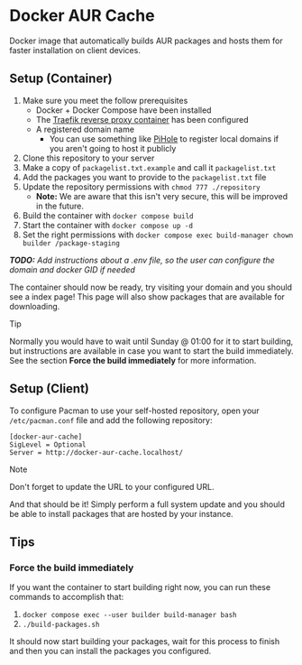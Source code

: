 # Docker AUR Cache
Docker image that automatically builds AUR packages and hosts them for faster installation on client devices.

## Setup (Container)
1. Make sure you meet the follow prerequisites
    - Docker + Docker Compose have been installed
    - The [Traefik reverse proxy container](https://github.com/CrazyVito11/traefik-reverse-proxy) has been configured
    - A registered domain name
        - You can use something like [PiHole](https://github.com/pi-hole/pi-hole) to register local domains if you aren't going to host it publicly
2. Clone this repository to your server
3. Make a copy of `packagelist.txt.example` and call it `packagelist.txt`
4. Add the packages you want to provide to the `packagelist.txt` file
5. Update the repository permissions with `chmod 777 ./repository`
    - **Note:** We are aware that this isn't very secure, this will be improved in the future.
6. Build the container with `docker compose build`
7. Start the container with `docker compose up -d`
8. Set the right permissions with `docker compose exec build-manager chown builder /package-staging`

_**TODO:** Add instructions about a .env file, so the user can configure the domain and docker GID if needed_

The container should now be ready, try visiting your domain and you should see a index page!
This page will also show packages that are available for downloading.

> [!TIP]
> Normally you would have to wait until Sunday @ 01:00 for it to start building, but instructions are available in case you want to start the build immediately.
> See the section **Force the build immediately** for more information.

## Setup (Client)
To configure Pacman to use your self-hosted repository, open your `/etc/pacman.conf` file and add the following repository:

```
[docker-aur-cache]
SigLevel = Optional
Server = http://docker-aur-cache.localhost/
```

> [!NOTE]
> Don't forget to update the URL to your configured URL.

And that should be it!
Simply perform a full system update and you should be able to install packages that are hosted by your instance.

## Tips
### Force the build immediately
If you want the container to start building right now, you can run these commands to accomplish that:

1. `docker compose exec --user builder build-manager bash`
2. `./build-packages.sh`

It should now start building your packages, wait for this process to finish and then you can install the packages you configured.
